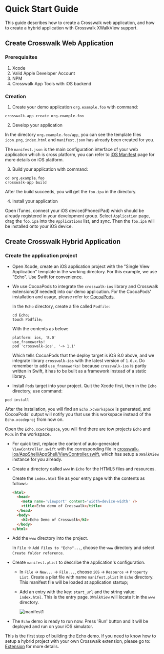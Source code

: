 # Quick Start Guide

This guide describes how to create a Crosswalk web application, and how to create a hybrid application with Crosswalk XWalkView support.

## Create Crosswalk Web Application

### Prerequisites

1. Xcode
2. Valid Apple Developer Account
3. NPM
4. Crosswalk App Tools with iOS backend

### Creation

1. Create your demo application `org.example.foo` with command:

```
crosswalk-app create org.example.foo
```

2. Develop your application

In the directory `org.example.foo/app`, you can see the template files `icon.png`, `index.html` and `manifest.json` has already been created for you.

The `manifest.json` is the main configuration interface of your web application which is cross platform, you can refer to [iOS Manifest](manifest.html) page for more details on iOS platform.

3. Build your application with command:

```
cd org.example.foo
crosswalk-app build
```

After the build succeeds, you will get the `foo.ipa` in the directory.

4. Install your application

Open iTunes, connect your iOS device(iPhone/iPad) which should be already registered in your development group. Select `Application` page, drag the `foo.ipa` into the `Applications` list, and sync. Then the `foo.ipa` will be installed onto your iOS device.

## Create Crosswalk Hybrid Application

### Create the application project

  * Open Xcode, create an iOS application project with the "Single View Application" template in the working directory.  For this example, we use "Echo".  Use Swift for convenience.

  * We use CocoaPods to integrate the `crosswalk-ios` library and Crosswalk extensions(if needed) into our demo application. For the CocoaPods' installation and usage, please refer to: [CocoaPods](https://cocoapods.org/).

    In the `Echo` directory, create a file called `Podfile`:

    ```
    cd Echo;
    touch Podfile;
    ```

    With the contents as below:

    ```
    platform: ios, '8.0'
    use_frameworks!
    pod 'crosswalk-ios', '~> 1.1'
    ```

    Which tells CocoaPods that the deploy target is iOS 8.0 above, and we integrate library `crosswalk-ios` with the latest version of `1.0.x`. Do remember to add `use_frameworks!` because `crosswalk-ios` is partly written in Swift, it has to be built as a framework instead of a static library.

  * Install `Pods` target into your project. Quit the Xcode first, then in the `Echo` directory, use command:

  ```
  pod install
  ```

  After the installation, you will find an `Echo.xcworkspace` is generated, and CocoaPods' output will notify you that use this workspace instead of the `Echo.xcodeproj` from now on.

  Open the `Echo.xcworkspace`, you will find there are tow projects `Echo` and `Pods` in the workspace.

  * For quick test, replace the content of auto-generated `ViewController.swift` with the corresponding file in [crosswalk-ios/AppShell/AppShell/ViewController.swift](https://github.com/crosswalk-project/crosswalk-ios/blob/master/AppShell/AppShell/ViewController.swift), which has setup a `XWalkView` instance for you already.

  * Create a directory called `www` in `Echo` for the HTML5 files and resources.

    Create the `index.html` file as your entry page with the contents as follows:

    ```html
    <html>
      <head>
        <meta name='viewport' content='width=device-width' />
        <title>Echo demo of Crosswalk</title>
      </head>
      <body>
        <h2>Echo Demo of Crosswalk</h2>
      </body>
    </html>
    ```

  * Add the `www` directory into the project.

    In `File` -> `Add Files to "Echo"...`, choose the `www` directory and select `Create folder reference`.

  * Create `manifest.plist` to describe the application's configuration.

    * In `File` -> `New...` -> `File...`, choose `iOS` -> `Resource` -> `Property List`.  Create a plist file with name `manifest.plist` in `Echo` directory. This manifest file will be loaded at application startup;

    * Add an entry with the key: `start_url` and the string value: `index.html`.  This is the entry page. `XWalkView` will locate it in the `www` directory.

      ![manifest1](https://cloud.githubusercontent.com/assets/700736/7226211/36a710c0-e779-11e4-9852-000d3bab8f57.png)

  * The `Echo` demo is ready to run now. Press 'Run' button and it will be deployed and run on your iOS simulator.

  This is the first step of building the Echo demo. If you need to know how to setup a hybrid project with your own Crosswalk extension, please go to: [Extension](extensions.html) for more details.

